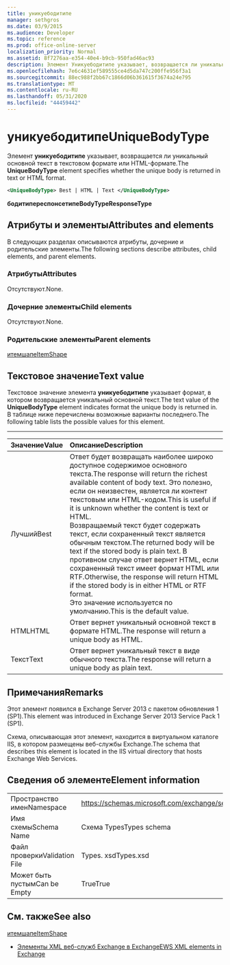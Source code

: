 ```yaml
---
title: уникуебодитипе
manager: sethgros
ms.date: 03/9/2015
ms.audience: Developer
ms.topic: reference
ms.prod: office-online-server
localization_priority: Normal
ms.assetid: 8f7276aa-e354-40e4-b9cb-950fad46ac93
description: Элемент Уникуебодитипе указывает, возвращается ли уникальный основной текст в текстовом формате или HTML-формате.
ms.openlocfilehash: 7e6c4631ef589555ce4d5da747c200ffe956f3a1
ms.sourcegitcommit: 88ec988f2bb67c1866d06b361615f3674a24e795
ms.translationtype: MT
ms.contentlocale: ru-RU
ms.lasthandoff: 05/31/2020
ms.locfileid: "44459442"
---
```

# <a name="uniquebodytype"></a><span data-ttu-id="94095-103">уникуебодитипе</span><span class="sxs-lookup"><span data-stu-id="94095-103">UniqueBodyType</span></span>

<span data-ttu-id="94095-104">Элемент **уникуебодитипе** указывает, возвращается ли уникальный основной текст в текстовом формате или HTML-формате.</span><span class="sxs-lookup"><span data-stu-id="94095-104">The **UniqueBodyType** element specifies whether the unique body is returned in text or HTML format.</span></span> 
  
```XML
<UniqueBodyType> Best | HTML | Text </UniqueBodyType>
```

 <span data-ttu-id="94095-105">**бодитипереспонсетипе**</span><span class="sxs-lookup"><span data-stu-id="94095-105">**BodyTypeResponseType**</span></span>
## <a name="attributes-and-elements"></a><span data-ttu-id="94095-106">Атрибуты и элементы</span><span class="sxs-lookup"><span data-stu-id="94095-106">Attributes and elements</span></span>

<span data-ttu-id="94095-107">В следующих разделах описываются атрибуты, дочерние и родительские элементы.</span><span class="sxs-lookup"><span data-stu-id="94095-107">The following sections describe attributes, child elements, and parent elements.</span></span>
  
### <a name="attributes"></a><span data-ttu-id="94095-108">Атрибуты</span><span class="sxs-lookup"><span data-stu-id="94095-108">Attributes</span></span>

<span data-ttu-id="94095-109">Отсутствуют.</span><span class="sxs-lookup"><span data-stu-id="94095-109">None.</span></span>
  
### <a name="child-elements"></a><span data-ttu-id="94095-110">Дочерние элементы</span><span class="sxs-lookup"><span data-stu-id="94095-110">Child elements</span></span>

<span data-ttu-id="94095-111">Отсутствуют.</span><span class="sxs-lookup"><span data-stu-id="94095-111">None.</span></span>
  
### <a name="parent-elements"></a><span data-ttu-id="94095-112">Родительские элементы</span><span class="sxs-lookup"><span data-stu-id="94095-112">Parent elements</span></span>

[<span data-ttu-id="94095-113">итемшапе</span><span class="sxs-lookup"><span data-stu-id="94095-113">ItemShape</span></span>](itemshape.md)
  
## <a name="text-value"></a><span data-ttu-id="94095-114">Текстовое значение</span><span class="sxs-lookup"><span data-stu-id="94095-114">Text value</span></span>

<span data-ttu-id="94095-115">Текстовое значение элемента **уникуебодитипе** указывает формат, в котором возвращается уникальный основной текст.</span><span class="sxs-lookup"><span data-stu-id="94095-115">The text value of the **UniqueBodyType** element indicates format the unique body is returned in.</span></span> <span data-ttu-id="94095-116">В таблице ниже перечислены возможные варианты последнего.</span><span class="sxs-lookup"><span data-stu-id="94095-116">The following table lists the possible values for this element.</span></span> 
  
****

|<span data-ttu-id="94095-117">**Значение**</span><span class="sxs-lookup"><span data-stu-id="94095-117">**Value**</span></span>|<span data-ttu-id="94095-118">**Описание**</span><span class="sxs-lookup"><span data-stu-id="94095-118">**Description**</span></span>|
|:-----|:-----|
|<span data-ttu-id="94095-119">Лучший</span><span class="sxs-lookup"><span data-stu-id="94095-119">Best</span></span>  <br/> |<span data-ttu-id="94095-120">Ответ будет возвращать наиболее широко доступное содержимое основного текста.</span><span class="sxs-lookup"><span data-stu-id="94095-120">The response will return the richest available content of body text.</span></span> <span data-ttu-id="94095-121">Это полезно, если он неизвестен, является ли контент текстовым или HTML-кодом.</span><span class="sxs-lookup"><span data-stu-id="94095-121">This is useful if it is unknown whether the content is text or HTML.</span></span>  <br/> <span data-ttu-id="94095-122">Возвращаемый текст будет содержать текст, если сохраненный текст является обычным текстом.</span><span class="sxs-lookup"><span data-stu-id="94095-122">The returned body will be text if the stored body is plain text.</span></span> <span data-ttu-id="94095-123">В противном случае ответ вернет HTML, если сохраненный текст имеет формат HTML или RTF.</span><span class="sxs-lookup"><span data-stu-id="94095-123">Otherwise, the response will return HTML if the stored body is in either HTML or RTF format.</span></span>  <br/> <span data-ttu-id="94095-124">Это значение используется по умолчанию.</span><span class="sxs-lookup"><span data-stu-id="94095-124">This is the default value.</span></span>  <br/> |
|<span data-ttu-id="94095-125">HTML</span><span class="sxs-lookup"><span data-stu-id="94095-125">HTML</span></span>  <br/> |<span data-ttu-id="94095-126">Ответ вернет уникальный основной текст в формате HTML.</span><span class="sxs-lookup"><span data-stu-id="94095-126">The response will return a unique body as HTML.</span></span>  <br/> |
|<span data-ttu-id="94095-127">Текст</span><span class="sxs-lookup"><span data-stu-id="94095-127">Text</span></span>  <br/> |<span data-ttu-id="94095-128">Ответ вернет уникальный текст в виде обычного текста.</span><span class="sxs-lookup"><span data-stu-id="94095-128">The response will return a unique body as plain text.</span></span>  <br/> |
   
## <a name="remarks"></a><span data-ttu-id="94095-129">Примечания</span><span class="sxs-lookup"><span data-stu-id="94095-129">Remarks</span></span>

<span data-ttu-id="94095-130">Этот элемент появился в Exchange Server 2013 с пакетом обновления 1 (SP1).</span><span class="sxs-lookup"><span data-stu-id="94095-130">This element was introduced in Exchange Server 2013 Service Pack 1 (SP1).</span></span>
  
<span data-ttu-id="94095-131">Схема, описывающая этот элемент, находится в виртуальном каталоге IIS, в котором размещены веб-службы Exchange.</span><span class="sxs-lookup"><span data-stu-id="94095-131">The schema that describes this element is located in the IIS virtual directory that hosts Exchange Web Services.</span></span>
  
## <a name="element-information"></a><span data-ttu-id="94095-132">Сведения об элементе</span><span class="sxs-lookup"><span data-stu-id="94095-132">Element information</span></span>

|||
|:-----|:-----|
|<span data-ttu-id="94095-133">Пространство имен</span><span class="sxs-lookup"><span data-stu-id="94095-133">Namespace</span></span>  <br/> |https://schemas.microsoft.com/exchange/services/2006/types  <br/> |
|<span data-ttu-id="94095-134">Имя схемы</span><span class="sxs-lookup"><span data-stu-id="94095-134">Schema Name</span></span>  <br/> |<span data-ttu-id="94095-135">Схема Types</span><span class="sxs-lookup"><span data-stu-id="94095-135">Types schema</span></span>  <br/> |
|<span data-ttu-id="94095-136">Файл проверки</span><span class="sxs-lookup"><span data-stu-id="94095-136">Validation File</span></span>  <br/> |<span data-ttu-id="94095-137">Types. xsd</span><span class="sxs-lookup"><span data-stu-id="94095-137">Types.xsd</span></span>  <br/> |
|<span data-ttu-id="94095-138">Может быть пустым</span><span class="sxs-lookup"><span data-stu-id="94095-138">Can be Empty</span></span>  <br/> |<span data-ttu-id="94095-139">True</span><span class="sxs-lookup"><span data-stu-id="94095-139">True</span></span>  <br/> |
   
## <a name="see-also"></a><span data-ttu-id="94095-140">См. также</span><span class="sxs-lookup"><span data-stu-id="94095-140">See also</span></span>



[<span data-ttu-id="94095-141">итемшапе</span><span class="sxs-lookup"><span data-stu-id="94095-141">ItemShape</span></span>](itemshape.md)


- [<span data-ttu-id="94095-142">Элементы XML веб-служб Exchange в Exchange</span><span class="sxs-lookup"><span data-stu-id="94095-142">EWS XML elements in Exchange</span></span>](ews-xml-elements-in-exchange.md)

